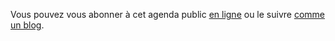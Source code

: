 Vous pouvez vous abonner à cet agenda public [en ligne](https://cloud.eig-forever.org/index.php/apps/calendar/p/5S4DP594PDIVTARU/EIG2018) ou le suivre
[comme un blog](https://entrepreneur-interet-general.github.io/agenda-eig2018/).

